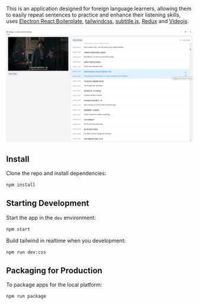<p>
  This is an application designed for foreign language learners, allowing them to easily repeat sentences to practice and enhance their listening skills, uses <a href="https://github.com/electron-react-boilerplate/electron-react-boilerplate">Electron React Boilerplate</a>, <a href="https://tailwindcss.com/">tailwindcss</a>, <a href="https://github.com/gsantiago/subtitle.js">subtitle.js</a>, <a href="https://redux.js.org/">Redux</a> and <a href="https://videojs.com/">Videojs</a>.
</p>

![Screenshot](./assets/screenshot/repeat.png)

## Install

Clone the repo and install dependencies:

```bash
npm install
```

## Starting Development

Start the app in the `dev` environment:

```bash
npm start
```

Build tailwind in realtime when you development:
```bash
npm run dev:css
```

## Packaging for Production

To package apps for the local platform:

```bash
npm run package
```
